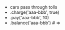 * cars pass through tolls
* .charge('aaa-bbb', true)
* .pay('aaa-bbb', 10)
* .balance('aaa-bbb') # =>
